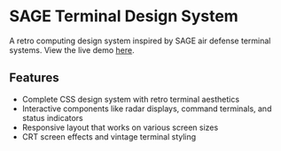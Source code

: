 ﻿# SAGE Terminal Design System

A retro computing design system inspired by SAGE air defense terminal systems. View the live demo [here](https://praful-vats.github.io/SAGE/).

## Features

- Complete CSS design system with retro terminal aesthetics
- Interactive components like radar displays, command terminals, and status indicators
- Responsive layout that works on various screen sizes
- CRT screen effects and vintage terminal styling
